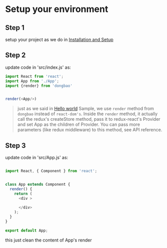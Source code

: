 # Setup your environment

## Step 1 
setup your project as we do in [Installation and Setup](../introduction/installation.md)


## Step 2
update code in 'src/index.js' as:
```javascript
import React from 'react';
import App from './App';
import {render} from 'dongbao'


render(<App/>)
```
> just as we said in [Hello world](../introduction/helloworld.md) Sample, we use 
```render``` method from ```dongbao``` instead of ```react-dom's```.
Inside the ```render``` method, it actually call the redux's createStore method, pass it
 to redux-react's Provider and set App as the children of Provider. You
 can pass more parameters (like redux middleware) to this method, see API reference.
 
## Step 3
update code in 'src/App.js' as:
```javascript

import React, { Component } from 'react';


class App extends Component {
  render() {
    return (
      <div >
        
      </div>
    );
  }
}

export default App;

```
this just clean the content of App's render
